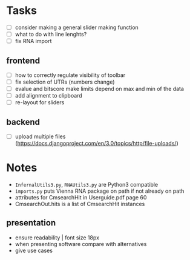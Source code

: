 <!-- ## Instructions :bird:
- run localhost `python3 -m http.server`
- http://localhost:8000/web/index.html -->

# Tasks
- [ ] consider making a general slider making function
- [ ] what to do with line lenghts?
- [ ] fix RNA import

## frontend
- [ ] how to correctly regulate visibility of toolbar
- [ ] fix selection of UTRs (numbers change)
- [ ] evalue and bitscore make limits depend on max and min of the data
- [ ] add alignment to clipboard
- [ ] re-layout for sliders

## backend
- [ ] upload multiple files (https://docs.djangoproject.com/en/3.0/topics/http/file-uploads/)

# Notes
- `InfernalUtils3.py`, `RNAUtils3.py` are Python3 compatible
- `imports.py` puts Vienna RNA package on path if not already on path
- attributes for CmsearchHit in Userguide.pdf page 60
- CmsearchOut.hits is a list of CmsearchHit instances

<!-- ## Data flow :ocean:
- [x] fancy.cmout -> json | `funcs.fancy_cmout_to_json`
- [x] json -> main.js
- [x] genomes -> main.js -->

<!-- ## User flow :raising_hand:
- user uploads multiple cmsearch files
- script that merges cmsearch files (get UTR, CDS lengths from tab file)
- turn to json
- json to d3 svg -->

## presentation
- ensure readability | font size 18px
- when presenting software compare with alternatives
- give use cases